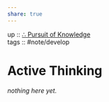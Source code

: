```yaml
---  
share: true  
---  
```

up :: [∴ Pursuit of Knowledge](../%E2%88%B4%20Pursuit%20of%20Knowledge.md)  
tags :: #note/develop   
  
# Active Thinking  
*nothing here yet.*